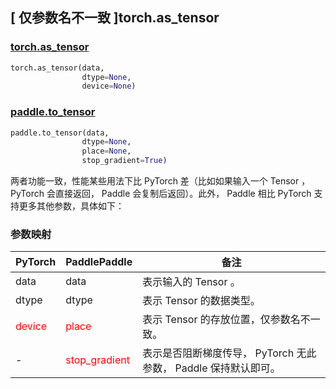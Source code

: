 ## [ 仅参数名不一致 ]torch.as_tensor
### [torch.as_tensor](https://pytorch.org/docs/stable/generated/torch.as_tensor.html#torch.as_tensor)

```python
torch.as_tensor(data,
                dtype=None,
                device=None)
```

### [paddle.to_tensor](https://www.paddlepaddle.org.cn/documentation/docs/zh/develop/api/paddle/to_tensor_cn.html#to-tensor)

```python
paddle.to_tensor(data,
                dtype=None,
                place=None,
                stop_gradient=True)
```

两者功能一致，性能某些用法下比 PyTorch 差（比如如果输入一个 Tensor ， PyTorch 会直接返回， Paddle 会复制后返回）。此外， Paddle 相比 PyTorch 支持更多其他参数，具体如下：
### 参数映射

| PyTorch       | PaddlePaddle | 备注                                                   |
| ------------- | ------------ | ------------------------------------------------------ |
| data          | data         | 表示输入的 Tensor 。                                     |
| dtype           | dtype            | 表示 Tensor 的数据类型。               |
| <font color='red'> device </font>           | <font color='red'> place </font>            | 表示 Tensor 的存放位置，仅参数名不一致。               |
| -           | <font color='red'> stop_gradient </font>            | 表示是否阻断梯度传导， PyTorch 无此参数， Paddle 保持默认即可。             |
